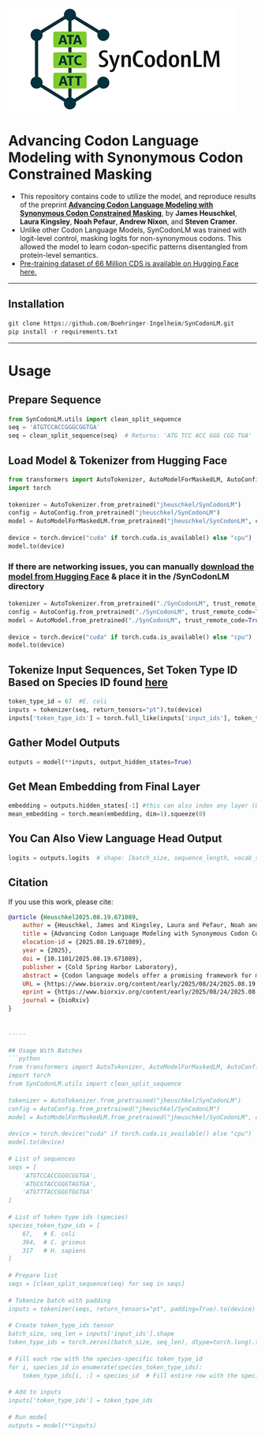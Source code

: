 ![SynCodonLM Logo](SynCodonLM/logo/logo.jpg)


# Advancing Codon Language Modeling with Synonymous Codon Constrained Masking



- This repository contains code to utilize the model, and reproduce results of the preprint [**Advancing Codon Language Modeling with Synonymous Codon Constrained Masking**](https://www.biorxiv.org/content/10.1101/2025.08.19.671089v1), by **James Heuschkel**, **Laura Kingsley**, **Noah Pefaur**, **Andrew Nixon**, and **Steven Cramer**.
- Unlike other Codon Language Models, SynCodonLM was trained with logit-level control, masking logits for non-synonymous codons. This allowed the model to learn codon-specific patterns disentangled from protein-level semantics.
- [Pre-training dataset of 66 Million CDS is available on Hugging Face here.](https://huggingface.co/datasets/jheuschkel/cds-dataset)
---
## Installation

```python
git clone https://github.com/Boehringer-Ingelheim/SynCodonLM.git
pip install -r requirements.txt
```
---
# Usage
## Prepare Sequence

```python
from SynCodonLM.utils import clean_split_sequence
seq = 'ATGTCCACCGGGCGGTGA'
seq = clean_split_sequence(seq)  # Returns: 'ATG TCC ACC GGG CGG TGA'
```

## Load Model & Tokenizer from Hugging Face
```python
from transformers import AutoTokenizer, AutoModelForMaskedLM, AutoConfig
import torch

tokenizer = AutoTokenizer.from_pretrained("jheuschkel/SynCodonLM")
config = AutoConfig.from_pretrained("jheuschkel/SynCodonLM")
model = AutoModelForMaskedLM.from_pretrained("jheuschkel/SynCodonLM", config=config)

device = torch.device("cuda" if torch.cuda.is_available() else "cpu")
model.to(device)
```
### If there are networking issues, you can manually [download the model from Hugging Face](https://huggingface.co/jheuschkel/SynCodonLM/resolve/main/model.safetensors?download=true) & place it in the /SynCodonLM directory
```python
tokenizer = AutoTokenizer.from_pretrained("./SynCodonLM", trust_remote_code=True)
config = AutoConfig.from_pretrained("./SynCodonLM", trust_remote_code=True)
model = AutoModel.from_pretrained("./SynCodonLM", trust_remote_code=True, config=config)

device = torch.device("cuda" if torch.cuda.is_available() else "cpu")
model.to(device)

```

## Tokenize Input Sequences, Set Token Type ID Based on Species ID found [here](https://github.com/Boehringer-Ingelheim/SynCodonLM/blob/master/SynCodonLM/species_token_type.py)

```python
token_type_id = 67  #E. coli
inputs = tokenizer(seq, return_tensors="pt").to(device)
inputs['token_type_ids'] = torch.full_like(inputs['input_ids'], token_type_id) # manually set token_type_ids
```

## Gather Model Outputs
```python
outputs = model(**inputs, output_hidden_states=True)
```

## Get Mean Embedding from Final Layer
```python
embedding = outputs.hidden_states[-1] #this can also index any layer (0-11)
mean_embedding = torch.mean(embedding, dim=1).squeeze(0)
```

## You Can Also View Language Head Output
```python
logits = outputs.logits  # shape: [batch_size, sequence_length, vocab_size]
```

## Citation
If you use this work, please cite:
```bibtex
@article {Heuschkel2025.08.19.671089,
	author = {Heuschkel, James and Kingsley, Laura and Pefaur, Noah and Nixon, Andrew and Cramer, Steven},
	title = {Advancing Codon Language Modeling with Synonymous Codon Constrained Masking},
	elocation-id = {2025.08.19.671089},
	year = {2025},
	doi = {10.1101/2025.08.19.671089},
	publisher = {Cold Spring Harbor Laboratory},
	abstract = {Codon language models offer a promising framework for modeling protein-coding DNA sequences, yet current approaches often conflate codon usage with amino acid semantics, limiting their ability to capture DNA-level biology. We introduce SynCodonLM, a codon language model that enforces a biologically grounded constraint: masked codons are only predicted from synonymous options, guided by the known protein sequence. This design disentangles codon-level from protein-level semantics, enabling the model to learn nucleotide-specific patterns. The constraint is implemented by masking non-synonymous codons from the prediction space prior to softmax. Unlike existing models, which cluster codons by amino acid identity, SynCodonLM clusters by nucleotide properties, revealing structure aligned with DNA-level biology. Furthermore, SynCodonLM outperforms existing models on 6 of 7 benchmarks sensitive to DNA-level features, including mRNA and protein expression. Our approach advances domain-specific representation learning and opens avenues for sequence design in synthetic biology, as well as deeper insights into diverse bioprocesses.Competing Interest StatementThe authors have declared no competing interest.},
	URL = {https://www.biorxiv.org/content/early/2025/08/24/2025.08.19.671089},
	eprint = {https://www.biorxiv.org/content/early/2025/08/24/2025.08.19.671089.full.pdf},
	journal = {bioRxiv}
}


-----

## Usage With Batches
```python
from transformers import AutoTokenizer, AutoModelForMaskedLM, AutoConfig
import torch
from SynCodonLM.utils import clean_split_sequence

tokenizer = AutoTokenizer.from_pretrained("jheuschkel/SynCodonLM")
config = AutoConfig.from_pretrained("jheuschkel/SynCodonLM")
model = AutoModelForMaskedLM.from_pretrained("jheuschkel/SynCodonLM", config=config)

device = torch.device("cuda" if torch.cuda.is_available() else "cpu")
model.to(device)

# List of sequences
seqs = [
    'ATGTCCACCGGGCGGTGA',
    'ATGCGTACCGGGTAGTGA',
    'ATGTTTACCGGGTGGTGA'
]

# List of token type ids (species)
species_token_type_ids = [
    67,   # E. coli
    394,  # C. griseus
    317   # H. sapiens
]

# Prepare list
seqs = [clean_split_sequence(seq) for seq in seqs]

# Tokenize batch with padding
inputs = tokenizer(seqs, return_tensors="pt", padding=True).to(device)

# Create token_type_ids tensor
batch_size, seq_len = inputs['input_ids'].shape
token_type_ids = torch.zeros((batch_size, seq_len), dtype=torch.long).to(device)

# Fill each row with the species-specific token_type_id
for i, species_id in enumerate(species_token_type_ids):
    token_type_ids[i, :] = species_id  # Fill entire row with the species ID

# Add to inputs
inputs['token_type_ids'] = token_type_ids

# Run model
outputs = model(**inputs)
```


